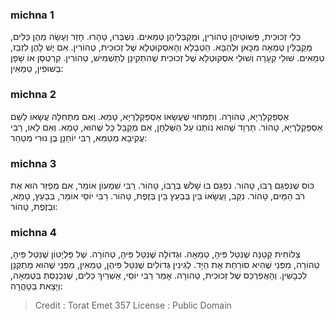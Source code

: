 
### michna 1
כְּלֵי זְכוּכִית, פְּשׁוּטֵיהֶן טְהוֹרִין, וּמְקַבְּלֵיהֶן טְמֵאִים. נִשְׁבְּרוּ, טָהָרוּ. חָזַר וְעָשָׂה מֵהֶן כֵּלִים, מְקַבְּלִין טֻמְאָה מִכָּאן וּלְהַבָּא. הַטַּבְלָא וְהָאִסְקוּטְלָא שֶׁל זְכוּכִית, טְהוֹרִין. אִם יֶשׁ לָהֶן לִזְבֵּז, טְמֵאִים. שׁוּלֵי קְעָרָה וְשׁוּלֵי אִסְקוּטְלָא שֶׁל זְכוּכִית שֶׁהִתְקִינָן לְתַשְׁמִישׁ, טְהוֹרִין. קִרְטְסָן אוֹ שָׁפָן בְּשׁוּפִין, טְמֵאִין: 

### michna 2
אַסְפַּקְלַרְיָא, טְהוֹרָה. וְתַמְחוּי שֶׁעֲשָׂאוֹ אַסְפַּקְלַרְיָא, טָמֵא. וְאִם מִתְּחִלָּה עֲשָׂאוֹ לְשֵׁם אַסְפַּקְלַרְיָא, טָהוֹר. תַּרְוָד שֶׁהוּא נוֹתְנוֹ עַל הַשֻּׁלְחָן, אִם מְקַבֵּל כָּל שֶׁהוּא, טָמֵא. וְאִם לָאו, רַבִּי עֲקִיבָא מְטַמֵּא, רַבִּי יוֹחָנָן בֶּן נוּרִי מְטַהֵר: 

### michna 3
כּוֹס שֶׁנִּפְגַּם רֻבּוֹ, טָהוֹר. נִפְגַּם בּוֹ שָׁלֹשׁ בְּרֻבּוֹ, טָהוֹר. רַבִּי שִׁמְעוֹן אוֹמֵר, אִם מְפַזֵּר הוּא אֶת רֹב הַמַּיִם, טָהוֹר. נִקַּב, וַעֲשָׂאוֹ בֵּין בְּבַעַץ בֵּין בְּזֶפֶת, טָהוֹר. רַבִּי יוֹסֵי אוֹמֵר, בְּבַעַץ, טָמֵא, וּבְזֶפֶת, טָהוֹר: 

### michna 4
צְלוֹחִית קְטַנָּה שֶׁנִּטַּל פִּיהָ, טְמֵאָה. וּגְדוֹלָה שֶׁנִּטַּל פִּיהָ, טְהוֹרָה. שֶׁל פַּלְיָטוֹן שֶׁנִּטַּל פִּיהָ, טְהוֹרָה, מִפְּנֵי שֶׁהִיא סוֹרַחַת אֶת הַיָּד. לְגִינִין גְּדוֹלִים שֶׁנִּטַּל פִּיהֶן, טְמֵאִין, מִפְּנֵי שֶׁהוּא מְתַקְּנָן לִכְבָשִׁין. וְהָאֲפַרְכֵּס שֶׁל זְכוּכִית, טְהוֹרָה. אָמַר רַבִּי יוֹסֵי, אַשְׁרַיִךְ כֵּלִים, שֶׁנִּכְנַסְתְּ בְּטֻמְאָה, וְיָצָאת בְּטָהֳרָה: 

>Credit : Torat Emet 357
>License : Public Domain 